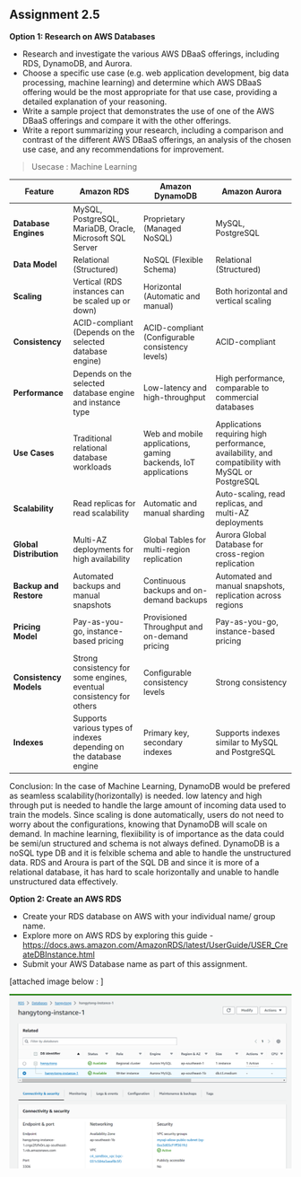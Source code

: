 ## Assignment 2.5


**Option 1: Research on AWS Databases**
- Research and investigate the various AWS DBaaS offerings, including RDS, DynamoDB, and Aurora.
- Choose a specific use case (e.g. web application development, big data processing, machine learning) and determine which AWS DBaaS offering would be the most appropriate for that use case, providing a detailed explanation of your reasoning.
- Write a sample project that demonstrates the use of one of the AWS DBaaS offerings and compare it with the other offerings.
- Write a report summarizing your research, including a comparison and contrast of the different AWS DBaaS offerings, an analysis of the chosen use case, and any recommendations for improvement.

> Usecase : Machine Learning

| Feature                   | Amazon RDS                         | Amazon DynamoDB                  | Amazon Aurora                          |
| ------------------------- | ---------------------------------- | ---------------------------------- | -------------------------------------- |
| **Database Engines**      | MySQL, PostgreSQL, MariaDB, Oracle, Microsoft SQL Server | Proprietary (Managed NoSQL)       | MySQL, PostgreSQL                     |
| **Data Model**            | Relational (Structured)            | NoSQL (Flexible Schema)           | Relational (Structured)                |
| **Scaling**               | Vertical (RDS instances can be scaled up or down) | Horizontal (Automatic and manual) | Both horizontal and vertical scaling   |
| **Consistency**           | ACID-compliant (Depends on the selected database engine) | ACID-compliant (Configurable consistency levels) | ACID-compliant                          |
| **Performance**           | Depends on the selected database engine and instance type | Low-latency and high-throughput  | High performance, comparable to commercial databases |
| **Use Cases**             | Traditional relational database workloads | Web and mobile applications, gaming backends, IoT applications | Applications requiring high performance, availability, and compatibility with MySQL or PostgreSQL |
| **Scalability**           | Read replicas for read scalability    | Automatic and manual sharding     | Auto-scaling, read replicas, and multi-AZ deployments |
| **Global Distribution**   | Multi-AZ deployments for high availability | Global Tables for multi-region replication | Aurora Global Database for cross-region replication |
| **Backup and Restore**    | Automated backups and manual snapshots | Continuous backups and on-demand backups | Automated and manual snapshots, replication across regions |
| **Pricing Model**         | Pay-as-you-go, instance-based pricing | Provisioned Throughput and on-demand pricing | Pay-as-you-go, instance-based pricing   |
| **Consistency Models**    | Strong consistency for some engines, eventual consistency for others | Configurable consistency levels   | Strong consistency                     |
| **Indexes**               | Supports various types of indexes depending on the database engine | Primary key, secondary indexes   | Supports indexes similar to MySQL and PostgreSQL |

Conclusion: In the case of Machine Learning, DynamoDB would be prefered as seamless scalability(horizontally) is needed. low latency and high through put is needed to handle the large amount of incoming data used to train the models. Since scaling is done automatically, users do not need to worry about the configurations, knowing that DynamoDB will scale on demand. In machine learning, flexiibility is of importance as the data could be semi/un structured and schema is not always defined. DynamoDB is a noSQL type DB and it is felxible schema and able to handle the unstructured data. RDS and Aroura is part of the SQL DB and since it is more of a relational database, it has hard to scale horizontally and unable to handle unstructured data effectively. 

**Option 2: Create an AWS RDS** 
- Create your RDS database on AWS with your individual name/ group name.
- Explore more on AWS RDS by exploring this guide - https://docs.aws.amazon.com/AmazonRDS/latest/UserGuide/USER_CreateDBInstance.html
- Submit your AWS Database name as part of this assignment.

[attached image below : ]

![AWS RDS](https://github.com/hangytongy/Cloud_Computing_NTU_HR/blob/main/Module2/AWS%20RDS.png)

